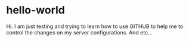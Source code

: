 # hello-world
Hi. I am just testing and trying to learn how to use GITHUB to help me to control the changes on my server configurations.
And etc...
